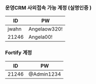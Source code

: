 ### 운영CRM 사외접속 가능 계정 (실명인증 )

ID | PW |
---- | ---- |
jwahn | Angelaow320!
21246 | Angela00!


### Fortify 계정

ID | PW |
---- | ---- |
21246 | @Admin1234
